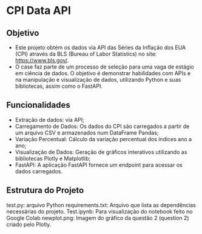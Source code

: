# CPI Data API

## Objetivo
- Este projeto obtém os dados via API das Séries da Inflação dos EUA (CPI) através da BLS (Bureau of Labor Statistics) no site: https://www.bls.gov/.
- O case faz parte de um processo de seleção para uma vaga de estágio em ciência de dados. O objetivo é demonstrar habilidades com APIs e na manipulação e visualização de dados, utilizando Python e suas bibliotecas, assim como o FastAPI.

## Funcionalidades
- Extração de dados: via API;
- Carregamento de Dados: Os dados do CPI são carregados a partir de um arquivo CSV e armazenados num DataFrame Pandas;
- Variação Percentual: Cálculo da variação percentual dos índices ano a ano;
- Visualização de Dados: Geração de gráficos interativos utilizando as bibliotecas Plotly e Matplotlib;
- FastAPI: A aplicação FastAPI fornece um endpoint para acessar os dados carregados.

## Estrutura do Projeto

test.py: arquivo Python
requirements.txt: Arquivo que lista as dependências necessárias do projeto.
Test.ipynb: Para visualização do notebook feito no Google Colab
newplot.png: Imagem do gráfico da questão 2 (question 2) criado pelo Plotly. 
